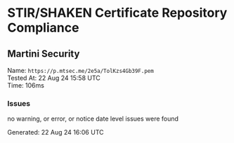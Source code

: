 # STIR/SHAKEN Certificate Repository Compliance

## Martini Security

Name: `https://p.mtsec.me/2e5a/TolKzs4Gb39F.pem`\
Tested At: 22 Aug 24 15:58 UTC\
Time: 106ms

### Issues

no warning, or error, or notice date level issues were found

Generated: 22 Aug 24 16:06 UTC